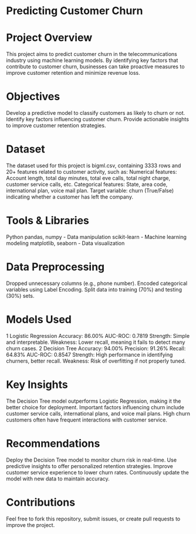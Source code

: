 # Predicting Customer Churn

# Project Overview
This project aims to predict customer churn in the telecommunications industry using machine learning models. By identifying key factors that contribute to customer churn, businesses can take proactive measures to improve customer retention and minimize revenue loss.
# Objectives
Develop a predictive model to classify customers as likely to churn or not.
Identify key factors influencing customer churn.
Provide actionable insights to improve customer retention strategies.
# Dataset
The dataset used for this project is bigml.csv, containing 3333 rows and 20+ features related to customer activity, such as:
Numerical features: Account length, total day minutes, total eve calls, total night charge, customer service calls, etc.
Categorical features: State, area code, international plan, voice mail plan.
Target variable: churn (True/False) indicating whether a customer has left the company.
# Tools & Libraries
Python 
pandas, numpy - Data manipulation
scikit-learn - Machine learning modeling
matplotlib, seaborn - Data visualization
 # Data Preprocessing
Dropped unnecessary columns (e.g., phone number).
Encoded categorical variables using Label Encoding.
Split data into training (70%) and testing (30%) sets.
 # Models Used
1 Logistic Regression
Accuracy: 86.00%
AUC-ROC: 0.7819
Strength: Simple and interpretable.
Weakness: Lower recall, meaning it fails to detect many churn cases.
2 Decision Tree
Accuracy: 94.00%
Precision: 91.26%
Recall: 64.83%
AUC-ROC: 0.8547
Strength: High performance in identifying churners, better recall.
Weakness: Risk of overfitting if not properly tuned.
# Key Insights
The Decision Tree model outperforms Logistic Regression, making it the better choice for deployment.
Important factors influencing churn include customer service calls, international plans, and voice mail plans.
High churn customers often have frequent interactions with customer service.
 # Recommendations
Deploy the Decision Tree model to monitor churn risk in real-time.
Use predictive insights to offer personalized retention strategies.
Improve customer service experience to lower churn rates.
Continuously update the model with new data to maintain accuracy.

# Contributions
Feel free to fork this repository, submit issues, or create pull requests to improve the project.



